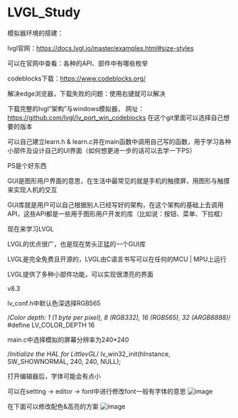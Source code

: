 # LVGL_Study
模拟器环境的搭建：

lvgl官网：https://docs.lvgl.io/master/examples.html#size-styles

可以在官网中查看：各种的API、部件中有哪些枚举

codeblocks下载：https://www.codeblocks.org/

解决edge浏览器，下载失败的问题：使用右键就可以解决

下载完整的lvgl“架构”与windows模拟器，
网址：https://github.com/lvgl/lv_port_win_codeblocks
在这个git里面可以选择自己想要的版本

可以自己建立learn.h & learn.c并在main函数中调用自己写的函数，用于学习各种小部件及设计自己的UI界面（如何想更进一步的话可以去学一下PS）

PS是个好东西

GUI是图形用户界面的意思，在生活中最常见的就是手机的触摸屏，用图形与触摸来实现人机的交互

GUI库就是用户可以自己根据别人已经写好的架构，在这个架构的基础上去调用API，这些API都是一些用于图形用户开发的库（比如说：按钮、菜单、下拉框）

现在来学习LVGL

LVGL的优点很广，也是现在势头正猛的一个GUI库

LVGL是完全免费且开源的，LVGL由C语言书写可以在任何的MCU | MPU上运行

LVGL提供了多种小部件功能，可以实现很漂亮的界面

v8.3

lv_conf.h中默认色深选择RGB565

/*Color depth: 1 (1 byte per pixel), 8 (RGB332), 16 (RGB565), 32 (ARGB8888)*/
#define LV_COLOR_DEPTH     16

main.c中选择模拟的屏幕分辨率为240*240

/*Initialize the HAL for LittlevGL*/
lv_win32_init(hInstance, SW_SHOWNORMAL, 240, 240, NULL);


打开编辑器后，字体可能会有点小

可以在setting -> editor -> font中进行修改font一般有字体的意思
![image](https://github.com/user-attachments/assets/24ec6161-4123-4871-997c-7de45ffb7489)

在下面可以修改配色&高亮的方案
![image](https://github.com/user-attachments/assets/5bb0da91-11f6-4795-b577-a6cecf1dbe05)



